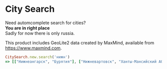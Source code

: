 # City Search

Need automcomplete search for cities?  
**You are in right place**  
Sadly for now there is only russia.  

This product includes GeoLite2 data created by MaxMind, available from
<a href="https://www.maxmind.com">https://www.maxmind.com</a>.

```ruby
CitySearch.new.search('нижн')
=> [["Нижнеангарск", "Бурятия"], ["Нижневартовск", "Ханты-Мансийский АО"], ["Нижнекамск", "Татарстан"], ["Нижнесортымский", "Ханты-Мансийский АО"], ["Нижнеудинск", "Иркутская область"], ["Нижний Бестях", "Саха (Якутия)"], ["Нижний Куранах", "Саха (Якутия)"], ["Нижний Ломов", "Пензенская область"], ["Нижний Новгород", "Нижегородская область"], ["Нижний Тагил", "Свердловская область"], ["Нижняя Салда", "Свердловская область"]]
```
